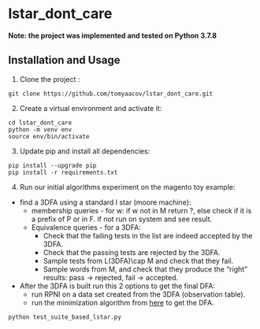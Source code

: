 # lstar_dont_care


<b>Note: the project was implemented and tested on Python 3.7.8</b>

## Installation and Usage

1. Clone the project :

```shell
git clone https://github.com/tomyaacov/lstar_dont_care.git
```

2. Create a virtual environment and activate it:

```shell
cd lstar_dont_care
python -m venv env 
source env/bin/activate
```

3. Update pip and install all dependencies:

```shell
pip install --upgrade pip
pip install -r requirements.txt
```

4. Run our initial algorithms experiment on the magento toy example:
* find a 3DFA using a standard l star (moore machine):
  * membership queries - for w:
  if w not in M return ?, else check if it is a prefix of P or in F. if not run on system and see result.
  * Equivalence queries - for a 3DFA:
    * Check that the failing tests in the list are indeed accepted by the 3DFA.
    * Check that the passing tests are rejected by the 3DFA.
    * Sample tests from L(3DFA)\cap M and check that they fail.
    * Sample words from M, and check that they produce the “right” results: pass → rejected, fail → accepted.
* After the 3DFA is built run this 2  options to get the final DFA:
  * run RPNI on a data set created from the 3DFA (observation table).
  * run the minimization algorithm from [here](https://ieeexplore.ieee.org/document/5222697) to get the DFA. 
```shell
python test_suite_based_lstar.py
```